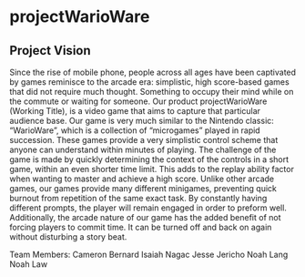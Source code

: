 # projectWarioWare
## Project Vision
Since the rise of mobile phone, people across all ages have been captivated by games reminisce to the arcade era: simplistic, high score-based games that did not require much thought. Something to occupy their mind  while on the commute or waiting for someone. Our product projectWarioWare (Working Title), is a video game that aims to capture that particular audience base. Our game is very much similar to the Nintendo classic: “WarioWare”, which is a collection of “microgames” played in rapid succession. These games provide a very simplistic control scheme that anyone can understand within minutes of playing. The challenge of the game is made by quickly determining the context of the controls in a short game, within an even shorter time limit. This adds to the replay ability  factor when wanting to master and achieve a high score. Unlike other arcade games, our games provide many different minigames, preventing quick burnout from repetition of the same exact task. By constantly having different prompts, the player will remain engaged in order to preform well. Additionally, the arcade nature of our game has the added benefit of not forcing players to commit time. It can be turned off and back on again without disturbing a story beat.

Team Members:
Cameron Bernard
Isaiah Nagac
Jesse Jericho
Noah Lang
Noah Law
